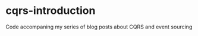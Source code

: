 cqrs-introduction
=================

Code accompaning my series of blog posts about CQRS and event sourcing
